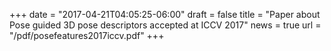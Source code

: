 +++
date = "2017-04-21T04:05:25-06:00"
draft = false
title = "Paper about Pose guided 3D pose descriptors accepted at ICCV 2017"
news = true
url = "/pdf/posefeatures2017iccv.pdf"
+++